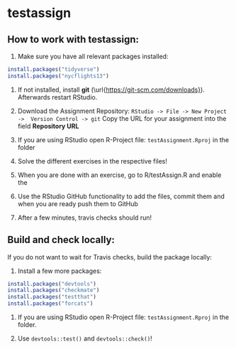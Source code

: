 # testassign

## How to work with testassign:
1. Make sure you have all relevant packages installed: 
```r 
install.packages("tidyverse")
install.packages("nycflights13")
```

1. If not installed, install **git** (\url{https://git-scm.com/downloads}). Afterwards restart RStudio.

1. Download the Assignment Repository:
  `RStudio -> File -> New Project ->  Version Control -> git`
  Copy the URL for your assignment into the field **Repository URL**
 
1. If you are using RStudio open R-Project file: `testAssignment.Rproj` in the folder

1. Solve the different exercises in the respective files!

1. When you are done with an exercise, go to R/testAssign.R and enable the 

1. Use the RStudio GitHub functionality to add the files, commit them and when you are ready push them to GitHub

1. After a few minutes, travis checks should run!



## Build and check locally:

If you do not want to wait for Travis checks, build the package locally:

1. Install a few more packages:
```r 
install.packages("devtools")
install.packages("checkmate")
install.packages("testthat")
install.packages("forcats")
```
1. If you are using RStudio open R-Project file: `testAssignment.Rproj` in the folder.

1. Use `devtools::test()` and `devtools::check()`!

